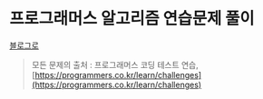 # 프로그래머스 알고리즘 연습문제 풀이

[블로그로](https://myybean.tistory.com/category/%EC%95%8C%EA%B3%A0%EB%A6%AC%EC%A6%98)

> 모든 문제의 출처 : 프로그래머스 코딩 테스트 연습, [https://programmers.co.kr/learn/challenges](https://programmers.co.kr/learn/challenges)